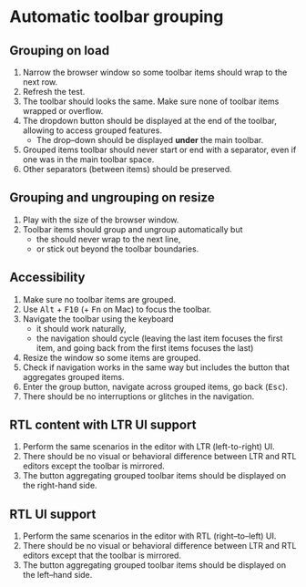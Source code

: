 # Automatic toolbar grouping

## Grouping on load

1. Narrow the browser window so some toolbar items should wrap to the next row.
2. Refresh the test.
3. The toolbar should looks the same. Make sure none of toolbar items wrapped or overflow.
4. The dropdown button should be displayed at the end of the toolbar, allowing to access grouped features.
	* The drop–down should be displayed **under** the main toolbar.
5. Grouped items toolbar should never start or end with a separator, even if one was in the main toolbar space.
6. Other separators (between items) should be preserved.

## Grouping and ungrouping on resize

1. Play with the size of the browser window.
2. Toolbar items should group and ungroup automatically but
	* the should never wrap to the next line,
	* or stick out beyond the toolbar boundaries.

## Accessibility

1. Make sure no toolbar items are grouped.
2. Use <kbd>Alt</kbd> + <kbd>F10</kbd> (+ <kbd>Fn</kbd> on Mac) to focus the toolbar.
3. Navigate the toolbar using the keyboard
	* it should work naturally,
	* the navigation should cycle (leaving the last item focuses the first item, and going back from the first items focuses the last)
4. Resize the window so some items are grouped.
5. Check if navigation works in the same way but includes the button that aggregates grouped items.
6. Enter the group button, navigate across grouped items, go back (<kbd>Esc</kbd>).
7. There should be no interruptions or glitches in the navigation.

## RTL content with LTR UI support

1. Perform the same scenarios in the editor with LTR (left-to-right) UI.
2. There should be no visual or behavioral difference between LTR and RTL editors except the toolbar is mirrored.
3. The button aggregating grouped toolbar items should be displayed on the right-hand side.

## RTL UI support

1. Perform the same scenarios in the editor with RTL (right–to–left) UI.
2. There should be no visual or behavioral difference between LTR and RTL editors except that the toolbar is mirrored.
3. The button aggregating grouped toolbar items should be displayed on the left–hand side.

